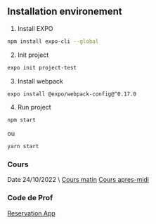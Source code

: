 ## Installation environement
1. Install EXPO
```bash
npm install expo-cli --global
```
2. Init project
```bash
expo init project-test
```
3. Install webpack
```bash
expo install @expo/webpack-config@^0.17.0
```
4. Run project
```bash
npm start 
```
ou
```bash
yarn start
```

### Cours
Date 24/10/2022 \\
[Cours matin](https://docs.google.com/presentation/d/14YxatS-TM-XbnmC8EtpOcnL9QEDJuRo0AZ-IiprRQsM/edit)
[Cours apres-midi](https://docs.google.com/presentation/d/1K-YcuKeVGqGApW-cCNz_-HTJzabrqlXwzAqOucPzITs/edit)

### Code de Prof
[Reservation App](https://gitlab.com/joan.g.francois/reservationapp)
